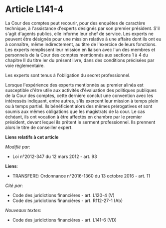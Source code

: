 # Article L141-4

La Cour des comptes peut recourir, pour des enquêtes de caractère technique, à l'assistance d'experts désignés par son
premier président. S'il s'agit d'agents publics, elle informe leur chef de service. Les experts ne peuvent être désignés pour
une mission relative à une affaire dont ils ont eu à connaître, même indirectement, au titre de l'exercice de leurs
fonctions. Les experts remplissent leur mission en liaison avec l'un des membres et personnels de la Cour des comptes
mentionnés aux sections 1 à 4 du chapitre II du titre Ier du présent livre, dans des conditions précisées par voie
réglementaire. 

Les experts sont tenus à l'obligation du secret professionnel. 

Lorsque  l'expérience des experts mentionnés au premier alinéa est susceptible  d'être utile aux activités d'évaluation des
politiques publiques de la  Cour des comptes, cette dernière conclut une convention avec les  intéressés indiquant, entre
autres, s'ils exercent leur mission à temps  plein ou à temps partiel. Ils bénéficient alors des mêmes prérogatives  et sont
soumis aux mêmes obligations que les magistrats de la cour. Le  cas échéant, ils ont vocation à être affectés en chambre par
le premier  président, devant lequel ils prêtent le serment professionnel. Ils  prennent alors le titre de conseiller expert.

**Liens relatifs à cet article**

_Modifié par_:

  - Loi n°2012-347 du 12 mars 2012 - art. 93

**Liens**:

  - TRANSFERE: Ordonnance n°2016-1360 du 13 octobre 2016 - art. 11

_Cité par_:

  - Code des juridictions financières - art. L120-4 (V)
  - Code des juridictions financières - art. R112-27-1 (Ab)

_Nouveaux textes_:

  - Code des juridictions financières - art. L141-6 (VD)
